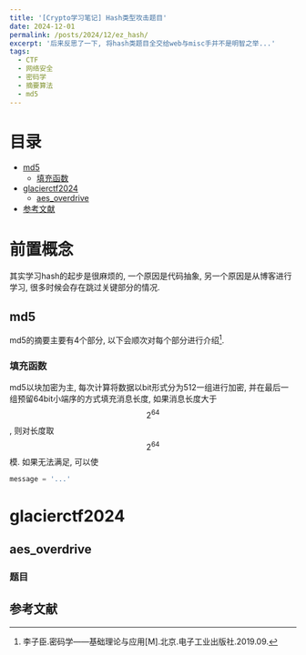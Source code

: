 ```yaml
---
title: '[Crypto学习笔记] Hash类型攻击题目'
date: 2024-12-01
permalink: /posts/2024/12/ez_hash/
excerpt: '后来反思了一下, 将hash类题目全交给web与misc手并不是明智之举...'
tags:
  - CTF
  - 网络安全
  - 密码学
  - 摘要算法
  - md5
---
```

# 目录

- [md5](#md5)
  - [填充函数](#填充函数)
- [glacierctf2024](#glacierctf2024)
    - [aes_overdrive](#aes_overdrive)
- [参考文献](#参考文献)

# 前置概念

其实学习hash的起步是很麻烦的, 一个原因是代码抽象, 另一个原因是从博客进行学习, 很多时候会存在跳过关键部分的情况.

## md5

md5的摘要主要有4个部分, 以下会顺次对每个部分进行介绍[^crypto].



### 填充函数

md5以块加密为主, 每次计算将数据以bit形式分为512一组进行加密, 并在最后一组预留64bit小端序的方式填充消息长度, 如果消息长度大于$$2^{64}$$, 则对长度取$$2^{64}$$模. 如果无法满足, 可以使

```python
message = '...'

```

# glacierctf2024

## aes_overdrive

### 题目


## 参考文献

[^crypto]: 李子臣.密码学——基础理论与应用[M].北京.电子工业出版社.2019.09.


